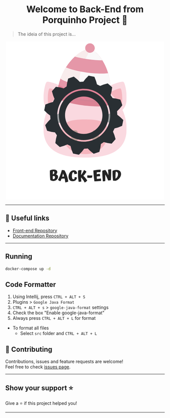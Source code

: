 <h1 align="center">Welcome to Back-End from Porquinho Project 👋</h1>

> The ideia of this project is...


<div align="center">
    <img src=".github\photo.png" alt="This is an image of a pig under a book with a gear symbol in front of it">
</div> 


***


## :link: Useful links
- [Front-end Repository](https://github.com/Esquenta-Porquinho/front-end)
- [Documentation Repository](https://github.com/Esquenta-Porquinho/documentation)
***

## Running
```bash
docker-compose up -d
```

## Code Formatter
1. Using Intellij, press `CTRL + ALT + S`  
2. Plugins > `Google Java Format`
3. `CTRL + ALT + s` > `google-java-format` settings
4. Check the box "Enable google-java-format"
5. Always press `CTRL + ALT + L` for format

- To format all files
  - Select `src` folder and `CTRL + ALT + L`
  
  
## 🤝 Contributing

Contributions, issues and feature requests are welcome!<br />Feel free to check [issues page](https://github.com/Esquenta-Porquinho/back-end/issues). 
***

## Show your support ⭐️

Give a ⭐️ if this project helped you!
***
